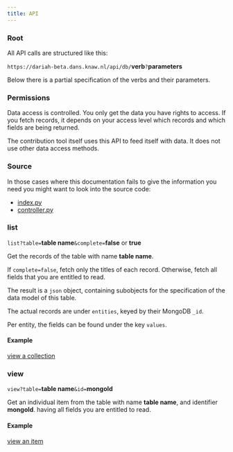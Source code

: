 ```yaml
---
title: API
---
```


### Root

All API calls are structured like this:

`https://dariah-beta.dans.knaw.nl/api/db/`**verb**`?`**parameters**

Below there is a partial specification of the verbs and their parameters.

### Permissions

Data access is controlled. You only get the data you have rights to access.
If you fetch records, it depends on your access level which records
and which fields are being returned.

The contribution tool itself uses this API to feed itself with data.
It does not use other data access methods.

### Source

In those cases where this documentation fails to give the information you need
you might want to look into the source code:

* [index.py]({{site.serverBase}}/index.py)
* [controller.py]({{site.serverBase}}/controllers/controller.py)

### list

`list?table=`**table name**`&complete=`**false** or **true**

Get the records of the table with name **table name**.

If `complete=false`, fetch only the titles of each record.
Otherwise, fetch all fields that you are entitled to read.

The result is a `json` object, containing subobjects for the specification of the data model of this table.

The actual records are under `entities`, keyed by their MongoDB `_id`.

Per entity, the fields can be found under the key `values`.

#### Example

[view a collection](https://dariah-beta.dans.knaw.nl/api/db/list?table=contrib&complete=true)

### view

`view?table=`**table name**`&id=`**mongoId**

Get an individual item from the table with name **table name**,
and identifier **mongoId**.
having all fields you are entitled to read.

#### Example

[view an item](https://dariah-beta.dans.knaw.nl/api/db/view?table=contrib&id=595426cf2179c0309da90f0e)
